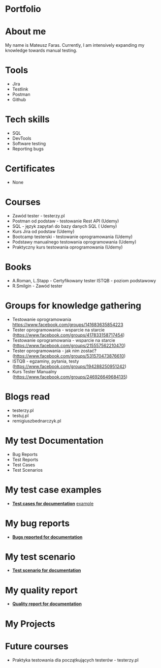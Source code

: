 # Portfolio

# About me

My name is Mateusz Faras. Currently, I am intensively expanding my knowledge towards manual testing.

# Tools

- Jira
- Testlink
- Postman
- Github

# Tech skills

- SQL
- DevTools
- Software testing
- Reporting bugs

# Certificates

- None

# Courses 
- Zawód tester - testerzy.pl
- Postman od podstaw - testowanie Rest API (Udemy)
- SQL - język zapytań do bazy danych SQL ( Udemy)
- Kurs Jira od podstaw (Udemy)
- Bootcamp testerski - testowanie oprogramowania (Udemy)
- Podstawy manualnego testowania oprogramowania (Udemy)
- Praktyczny kurs testowania oprogramowania (Udemy)

# Books

- A.Roman, L.Stapp - Certyfikowany tester ISTQB - poziom podstawowy
- R.Smilgin - Zawód tester

# Groups for knowledge gathering

- Testowanie oprogramowania https://www.facebook.com/groups/141683635854223
- Tester oprogramowania - wsparcie na starcie (https://www.facebook.com/groups/417833158717454)
- Testowanie oprogramowania - wsparcie na starcie (https://www.facebook.com/groups/215557562210470)
- Tester oprogramowania - jak nim zostać? (https://www.facebook.com/groups/531570473876610)
- ISTQB - egzaminy, pytania, testy (https://www.facebook.com/groups/194288250951242)
- Kurs Tester Manualny (https://www.facebook.com/groups/246926649684135)

# Blogs read

- testerzy.pl
- testuj.pl
- remigiuszbednarczyk.pl

# My test Documentation

- Bug Reports
- Test Reports
- Test Cases
- Test Scenarios

# My test case examples

- **[Test cases for documentation](https://docs.google.com/spreadsheets/d/1c8bvixIfDQ3QzkO3gHKFdwh4C_mGfcEf/edit?usp=drive_link&ouid=117004017568442638426&rtpof=true&sd=true)**
<a href="https://docs.google.com/spreadsheets/d/1c8bvixIfDQ3QzkO3gHKFdwh4C_mGfcEf/edit?usp=drive_link&ouid=117004017568442638426&rtpof=true&sd=true" target="_blank">example</a>

# My bug reports

- **[Bugs reported for documentation](https://drive.google.com/file/d/1xVMDtHAPEn4MsqmyyUIECoaUH7ssvzxr/view?usp=drive_link)**

# My test scenario

- **[Test scenario for documentation](https://docs.google.com/spreadsheets/d/1aq9b3Hl9GGcLVyvz0pthd9xok_4FdLjZ/edit?usp=drive_link&ouid=117004017568442638426&rtpof=true&sd=true)**

# My quality report

- **[Quality report for documentation](https://drive.google.com/file/d/1NCP6BTNEBHVjsiXhZFpZophxIXnBuZ5E/view?usp=drive_link)**
  
# My Projects


# Future courses

- Praktyka testowania dla początkujących testerów - testerzy.pl 

